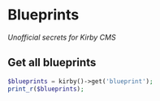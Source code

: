 # Blueprints

*Unofficial secrets for Kirby CMS*

## Get all blueprints

```php
$blueprints = kirby()->get('blueprint');
print_r($blueprints);
```
